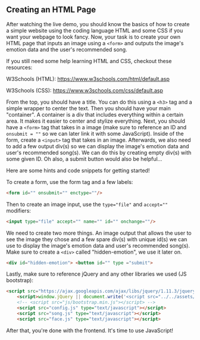 ## Creating an HTML Page

After watching the live demo, you should know the basics of how to create a simple website using the coding language HTML and some CSS if you want your webpage to look fancy. Now, your task is to create your own HTML page that inputs an image using a `<form>` and outputs the image's emotion data and the user's recommended song.



If you still need some help learning HTML and CSS, checkout these resources:

W3Schools (HTML): https://www.w3schools.com/html/default.asp

W3Schools (CSS): https://www.w3schools.com/css/default.asp



From the top, you should have a title. You can do this using a `<h3>` tag and a simple wrapper to center the text. Then you should have your main "container". A container is a div that includes everything within a certain area. It makes it easier to center and stylize everything. Next, you should have a `<form>` tag that takes in a image (make sure to reference an ID and `onsubmit = ""` so we can later link it with some JavaScript). Inside of the form, create a `<input>` tag that takes in an image. Afterwards, we also need to add a few output div(s) so we can display the image's emotion data and user's recommended song(s). We can do this by creating empty div(s) with some given ID. Oh also, a submit button would also be helpful...



Here are some hints and code snippets for getting started!

To create a form, use the form tag and a few labels:

```html
<form id="" onsubmit="" enctype=""/>
```

Then to create an image input, use the `type="file"` and `accept=""` modifiers:

```html
<input type="file" accept="" name="" id="" onchange=""/>
```

We need to create two more things. An image output that allows the user to see the image they chose and a few spare div(s) with unique id(s) we can use to display the image's emotion data and user's recommended song(s). Make sure to create a `<div>` called "hidden-emotion", we use it later on.

```html
<div id="hidden-emotion"> <button id="" type ="submit">
```

Lastly, make sure to reference jQuery and any other libraries we used (JS bootstrap):

```html
<script src="https://ajax.googleapis.com/ajax/libs/jquery/1.11.3/jquery.min.js"></script>
    <script>window.jQuery || document.write('<script src="../../assets/js/vendor/jquery.min.js"><\/script>')</script>
    <!-- <script src="js/bootstrap.min.js"></script> -->
    <script src="config.js" type="text/javascript"></script>
    <script src="song.js" type="text/javascript"></script>
    <script src="face.js" type="text/javascript"></script>
```

After that, you're done with the frontend. It's time to use JavaScript!

